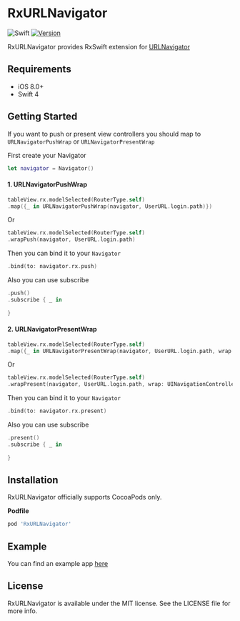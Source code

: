 # RxURLNavigator
![Swift](https://img.shields.io/badge/Swift-4.2-orange.svg)
[![Version](https://img.shields.io/cocoapods/v/RxURLNavigator.svg?style=flat)](https://cocoapods.org/pods/RxURLNavigator)

RxURLNavigator provides RxSwift extension for [URLNavigator](https://github.com/devxoul/URLNavigator)

## Requirements

* iOS 8.0+
* Swift 4

## Getting Started
If you want to push or present view controllers you should map to  `URLNavigatorPushWrap` or `URLNavigatorPresentWrap `  

First create your  Navigator

```swift
let navigator = Navigator()
```

#### 1. URLNavigatorPushWrap

```swift
tableView.rx.modelSelected(RouterType.self)
.map({_ in URLNavigatorPushWrap(navigator, UserURL.login.path)})
```

Or 

```swift 
tableView.rx.modelSelected(RouterType.self)
.wrapPush(navigator, UserURL.login.path)
```

Then you can bind it to your  `Navigator`
```swift
.bind(to: navigator.rx.push)
```

Also you can  use subscribe
``` swift
.push()
.subscribe { _ in
	
}
```

#### 2. URLNavigatorPresentWrap

```swift
tableView.rx.modelSelected(RouterType.self)
.map({_ in URLNavigatorPresentWrap(navigator, UserURL.login.path, wrap: UINavigationController.self)})
```

Or 

```swift 
tableView.rx.modelSelected(RouterType.self)
.wrapPresent(navigator, UserURL.login.path, wrap: UINavigationController.self)
```

Then you can bind it to your  `Navigator`
```swift
.bind(to: navigator.rx.present)
```

Also you can  use subscribe
``` swift
.present()
.subscribe { _ in
	
}
```

## Installation

RxURLNavigator officially supports CocoaPods only.

**Podfile**

```ruby
pod 'RxURLNavigator'
```

## Example

You can find an example app [here](https://github.com/InsectQY/RxURLNavigator/tree/master/Example)

## License
RxURLNavigator is available under the MIT license. See the LICENSE file for more info.
